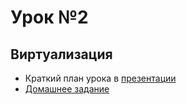 # Урок №2
## Виртуализация
* Краткий план урока в [презентации](2-Виртуализация.pdf)
* [Домашнее задание](HW2.md)
